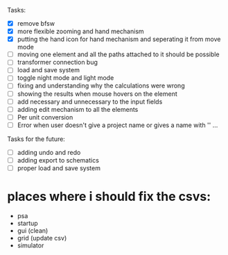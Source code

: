 Tasks:
- [x] remove bfsw
- [x] more flexible zooming and hand mechanism
- [x] putting the hand icon for hand mechanism and seperating it from move mode
- [ ] moving one element and all the paths attached to it should be possible
- [ ] transformer connection bug
- [ ] load and save system 
- [ ] toggle night mode and light mode
- [ ] fixing and understanding why the calculations were wrong
- [ ] showing the results when mouse hovers on the element
- [ ] add necessary and unnecessary to the input fields
- [ ] adding edit mechanism to all the elements
- [ ] Per unit conversion
- [ ] Error when user doesn't give a project name or gives a name with '\'
...

Tasks for the future:
- [ ] adding undo and redo
- [ ] adding export to schematics
- [ ] proper load and save system

# places where i should fix the csvs:
- psa
- startup
- gui (clean) 
- grid (update csv)
- simulator 
